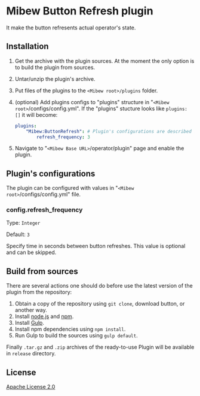# Mibew Button Refresh plugin

It make the button refresents actual operator's state.


## Installation

1. Get the archive with the plugin sources. At the moment the only option is to build the plugin from sources.

2. Untar/unzip the plugin's archive.

3. Put files of the plugins to the `<Mibew root>/plugins`  folder.

4. (optional) Add plugins configs to "plugins" structure in "`<Mibew root>`/configs/config.yml". If the "plugins" stucture looks like `plugins: []` it will become:
    ```yaml
    plugins:
        "Mibew:ButtonRefresh": # Plugin's configurations are described below
            refresh_frequency: 3
    ```

5. Navigate to "`<Mibew Base URL>`/operator/plugin" page and enable the plugin.


## Plugin's configurations

The plugin can be configured with values in "`<Mibew root>`/configs/config.yml" file.

### config.refresh_frequency

Type: `Integer`

Default: `3`

Specify time in seconds between button refreshes. This value is optional and can be skipped.


## Build from sources

There are several actions one should do before use the latest version of the plugin from the repository:

1. Obtain a copy of the repository using `git clone`, download button, or another way.
2. Install [node.js](http://nodejs.org/) and [npm](https://www.npmjs.org/).
3. Install [Gulp](http://gulpjs.com/).
4. Install npm dependencies using `npm install`.
5. Run Gulp to build the sources using `gulp default`.

Finally `.tar.gz` and `.zip` archives of the ready-to-use Plugin will be available in `release` directory.


## License

[Apache License 2.0](http://www.apache.org/licenses/LICENSE-2.0.html)
